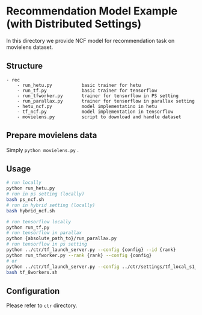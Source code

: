 # Recommendation Model Example (with Distributed Settings)
In this directory we provide NCF model for recommendation task on movielens dataset.

## Structure
```
- rec
    - run_hetu.py           basic trainer for hetu
    - run_tf.py             basic trainer for tensorflow
    - run_tfworker.py       trainer for tensorflow in PS setting
    - run_parallax.py       trainer for tensorflow in parallax setting
    - hetu_ncf.py           model implementatino in hetu
    - tf_ncf.py             model implementation in tensorflow
    - movielens.py          script to download and handle dataset
```

## Prepare movielens data
Simply `python movielens.py` .

## Usage
```bash
# run locally
python run_hetu.py
# run in ps setting (locally)
bash ps_ncf.sh
# run in hybrid setting (locally)
bash hybrid_ncf.sh

# run tensorflow locally
python run_tf.py
# run tensorflow in parallax
python {absolute_path_to}/run_parallax.py
# run tensorflow in ps setting
python ../ctr/tf_launch_server.py --config {config} --id {rank}
python run_tfworker.py --rank {rank} --config {config}
# or
python ../ctr/tf_launch_server.py --config ../ctr/settings/tf_local_s1_w8.json --id 0
bash tf_8workers.sh
```


## Configuration
Please refer to `ctr` directory.
